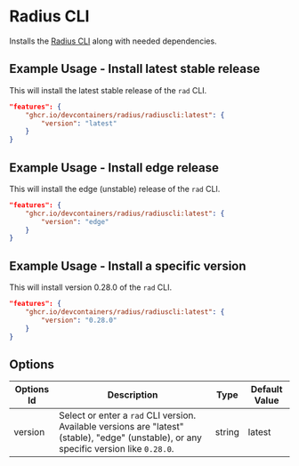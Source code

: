 # Radius CLI

Installs the [Radius CLI](https://github.com/radius-project/radius) along with needed dependencies.

## Example Usage - Install latest stable release

This will install the latest stable release of the `rad` CLI.

```json
"features": {
    "ghcr.io/devcontainers/radius/radiuscli:latest": {
        "version": "latest"
    }
}
```

## Example Usage - Install edge release

This will install the edge (unstable) release of the `rad` CLI.

```json
"features": {
    "ghcr.io/devcontainers/radius/radiuscli:latest": {
        "version": "edge"
    }
}
```

## Example Usage - Install a specific version

This will install version 0.28.0 of the `rad` CLI.

```json
"features": {
    "ghcr.io/devcontainers/radius/radiuscli:latest": {
        "version": "0.28.0"
    }
}
```

## Options

| Options Id | Description | Type | Default Value |
|-----|-----|-----|-----|
| version |  Select or enter a `rad` CLI version. Available versions are "latest" (stable), "edge" (unstable), or any specific version like `0.28.0`. | string | latest |
